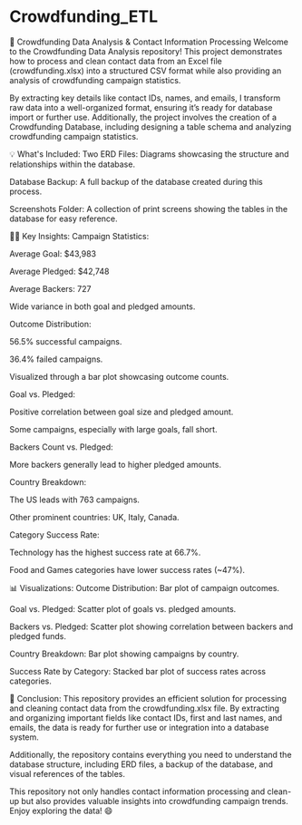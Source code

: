 # Crowdfunding_ETL
🚀 Crowdfunding Data Analysis & Contact Information Processing
Welcome to the Crowdfunding Data Analysis repository! This project demonstrates how to process and clean contact data from an Excel file (crowdfunding.xlsx) into a structured CSV format while also providing an analysis of crowdfunding campaign statistics.

By extracting key details like contact IDs, names, and emails, I transform raw data into a well-organized format, ensuring it’s ready for database import or further use. Additionally, the project involves the creation of a Crowdfunding Database, including designing a table schema and analyzing crowdfunding campaign statistics.

💡 What's Included:
Two ERD Files: Diagrams showcasing the structure and relationships within the database.

Database Backup: A full backup of the database created during this process.

Screenshots Folder: A collection of print screens showing the tables in the database for easy reference.

🧑‍💻 Key Insights:
Campaign Statistics:

Average Goal: $43,983

Average Pledged: $42,748

Average Backers: 727

Wide variance in both goal and pledged amounts.

Outcome Distribution:

56.5% successful campaigns.

36.4% failed campaigns.

Visualized through a bar plot showcasing outcome counts.

Goal vs. Pledged:

Positive correlation between goal size and pledged amount.

Some campaigns, especially with large goals, fall short.

Backers Count vs. Pledged:

More backers generally lead to higher pledged amounts.

Country Breakdown:

The US leads with 763 campaigns.

Other prominent countries: UK, Italy, Canada.

Category Success Rate:

Technology has the highest success rate at 66.7%.

Food and Games categories have lower success rates (~47%).

📊 Visualizations:
Outcome Distribution: Bar plot of campaign outcomes.

Goal vs. Pledged: Scatter plot of goals vs. pledged amounts.

Backers vs. Pledged: Scatter plot showing correlation between backers and pledged funds.

Country Breakdown: Bar plot showing campaigns by country.

Success Rate by Category: Stacked bar plot of success rates across categories.

🔧 Conclusion:
This repository provides an efficient solution for processing and cleaning contact data from the crowdfunding.xlsx file. By extracting and organizing important fields like contact IDs, first and last names, and emails, the data is ready for further use or integration into a database system.

Additionally, the repository contains everything you need to understand the database structure, including ERD files, a backup of the database, and visual references of the tables.

This repository not only handles contact information processing and clean-up but also provides valuable insights into crowdfunding campaign trends. Enjoy exploring the data! 😄

